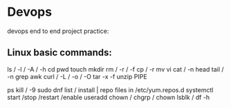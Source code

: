 # Devops
devops end to end project practice:

Linux basic commands:
-------------------------
ls  / -l / -A / -h 
cd 
pwd 
touch 
mkdir 
rm / -r / -f 
cp / -r 
mv 
vi 
cat / -n 
head 
tail / -n 
grep 
awk 
curl / -L / -o / -O 
tar -x -f 
unzip 
PIPE 

ps 
kill / -9
sudo 
dnf list / install | repo files in /etc/yum.repos.d 
systemctl start /stop /restart /enable 
useradd 
chown / chgrp / chown 
lsblk / df -h 
